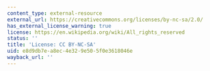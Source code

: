 ```yaml
---
content_type: external-resource
external_url: https://creativecommons.org/licenses/by-nc-sa/2.0/
has_external_license_warning: true
license: https://en.wikipedia.org/wiki/All_rights_reserved
status: ''
title: 'License: CC BY-NC-SA'
uid: e8d9db7e-a8ec-4e32-9e50-5f0e3618046e
wayback_url: ''
---
```

